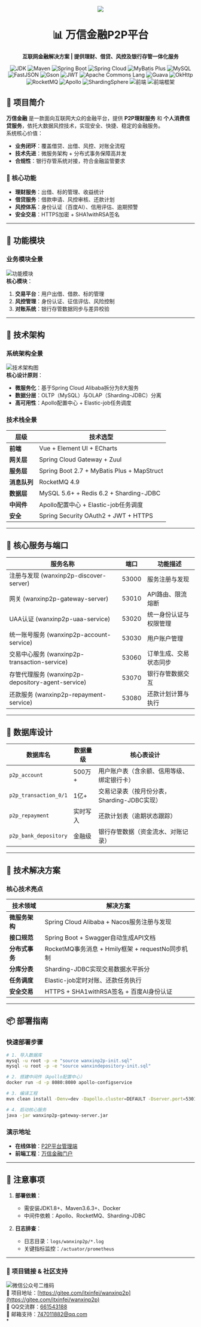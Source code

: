 
<div align="center">

![](docs/log2.png)

# 📊 万信金融P2P平台  
**互联网金融解决方案 | 提供理财、借贷、风控及银行存管一体化服务**

  <img alt="JDK" src="https://img.shields.io/badge/JDK-1.8-brightgreen">
  <img alt="Maven" src="https://img.shields.io/badge/Maven-3.x-yellowgreen">
  <img alt="Spring Boot" src="https://img.shields.io/badge/Spring%20Boot-2.1.3.RELEASE-brightgreen">
  <img alt="Spring Cloud" src="https://img.shields.io/badge/Spring%20Cloud-Greenwich.RELEASE-orange">
  <img alt="MyBatis Plus" src="https://img.shields.io/badge/MyBatis%20Plus-3.1.0-blue">
  <img alt="MySQL" src="https://img.shields.io/badge/MySQL-8.0.11-blueviolet">
  <img alt="FastJSON" src="https://img.shields.io/badge/FastJSON-1.2.47-success">
  <img alt="Gson" src="https://img.shields.io/badge/Gson-2.8.2-informational">
  <img alt="JWT" src="https://img.shields.io/badge/JWT-1.0.9.RELEASE-lightgrey">
  <img alt="Apache Commons Lang" src="https://img.shields.io/badge/Apache%20Commons%20Lang-2.6-lightgrey">
  <img alt="Guava" src="https://img.shields.io/badge/Guava-25.0--jre-lightgrey">
  <img alt="OkHttp" src="https://img.shields.io/badge/OkHttp-3.14.1-red">
  <img alt="RocketMQ" src="https://img.shields.io/badge/RocketMQ-2.0.2-red">
  <img alt="Apollo" src="https://img.shields.io/badge/Apollo-1.2.0-red">
  <img alt="ShardingSphere" src="https://img.shields.io/badge/ShardingSphere-4.0.0--RC1-red">
  <img alt="前端" src="https://img.shields.io/badge/前端-Vue3%20+%20Weex-blueviolet">
  <img alt="前端框架" src="https://img.shields.io/badge/前端框架-ECharts%20+%20Vant-orange">
</div>


## 📌 项目简介  
**万信金融** 是一款面向互联网大众的金融平台，提供 **P2P理财服务** 和 **个人消费信贷服务**，依托大数据风控技术，实现安全、快捷、稳定的金融服务。  
系统核心价值：  
- **业务闭环**：覆盖借贷、出借、风控、对账全流程  
- **技术先进**：微服务架构 + 分布式事务保障高并发  
- **合规性**：银行存管系统对接，符合金融监管要求  

### 🎯 核心功能  
- **理财服务**：出借、标的管理、收益统计  
- **借贷服务**：借款申请、风控审核、还款计划  
- **风控体系**：身份认证（百度AI）、信用评估、逾期预警  
- **安全交易**：HTTPS加密 + SHA1withRSA签名  

---

## 🧩 功能模块  
### 业务模块全景  
![功能模块](docs/功能模块.png)  
**核心模块**：  
1. **交易平台**：用户出借、借款、标的管理  
2. **风控管理**：身份认证、征信评估、风险控制  
3. **对账系统**：银行存管数据同步与差异校验  

---

## 📐 技术架构  
### 系统架构全景  
![技术架构图](docs/技术架构图.png)  
**核心设计原则**：  
- **微服务化**：基于Spring Cloud Alibaba拆分为8大服务  
- **数据分层**：OLTP（MySQL）与OLAP（Sharding-JDBC）分离  
- **高可用性**：Apollo配置中心 + Elastic-job任务调度  

### 技术栈全景  
| 层级         | 技术选型                                                                 |
|--------------|--------------------------------------------------------------------------|
| **前端**     | Vue + Element UI + ECharts                                              |
| **网关层**   | Spring Cloud Gateway + Zuul                                               |
| **服务层**   | Spring Boot 2.7 + MyBatis Plus + MapStruct                              |
| **消息队列** | RocketMQ 4.9                                                            |
| **数据层**   | MySQL 5.6+ + Redis 6.2 + Sharding-JDBC                                  |
| **中间件**   | Apollo配置中心 + Elastic-job任务调度                                    |
| **安全**     | Spring Security OAuth2 + JWT + HTTPS                                    |

---

## 🧱 核心服务与端口  
| 服务名称                          | 端口      | 功能描述                                                                 |
|----------------------------------|-----------|--------------------------------------------------------------------------|
| 注册与发现 (wanxinp2p-discover-server) | 53000    | 服务注册与发现                                                            |
| 网关 (wanxinp2p-gateway-server)       | 53010    | API路由、限流熔断                                                         |
| UAA认证 (wanxinp2p-uaa-service)       | 53020    | 统一身份认证与权限管理                                                    |
| 统一账号服务 (wanxinp2p-account-service) | 53030 | 用户账户管理                                                              |
| 交易中心服务 (wanxinp2p-transaction-service) | 53060 | 订单生成、交易状态同步                                                    |
| 存管代理服务 (wanxinp2p-depository-agent-service) | 53070 | 银行存管数据交互                                                          |
| 还款服务 (wanxinp2p-repayment-service) | 53080   | 还款计划计算与执行                                                        |

---

## 💾 数据库设计  
| 数据库名                      | 数据量级     | 核心表设计                                                                 |
|-------------------------------|--------------|----------------------------------------------------------------------------|
| `p2p_account`                 | 500万+       | 用户账户表（含余额、信用等级、绑定银行卡）                                  |
| `p2p_transaction_0/1`         | 1亿+         | 交易记录表（按月份分表，Sharding-JDBC实现）                                 |
| `p2p_repayment`               | 实时写入     | 还款计划表（逾期状态跟踪）                                                  |
| `p2p_bank_depository`         | 金融级       | 银行存管数据（资金流水、对账记录）                                          |

---

## 🧰 技术解决方案  
### 核心技术亮点  
| 技术领域                | 解决方案                                                                 |
|-------------------------|--------------------------------------------------------------------------|
| **微服务架构**          | Spring Cloud Alibaba + Nacos服务注册与发现                                |
| **接口规范**            | Spring Boot + Swagger自动生成API文档                                     |
| **分布式事务**          | RocketMQ事务消息 + Hmily框架 + requestNo同步机制                         |
| **分库分表**            | Sharding-JDBC实现交易数据水平拆分                                        |
| **任务调度**            | Elastic-job定时对账、还款任务执行                                        |
| **安全交易**            | HTTPS + SHA1withRSA签名 + 百度AI身份认证                                  |

---

## 📦 部署指南  
### 快速部署步骤  
```bash
# 1. 导入数据库
mysql -u root -p -e "source wanxinp2p-init.sql"
mysql -u root -p -e "source wanxindepository-init.sql"

# 2. 搭建中间件（Apollo配置中心）
docker run -d -p 8080:8080 apollo-configservice

# 3. 编译工程
mvn clean install -Denv=dev -Dapollo.cluster=DEFAULT -Dserver.port=53010

# 4. 启动核心服务
java -jar wanxinp2p-gateway-server.jar
```

### 演示地址  
- **在线体验**：[P2P平台管理端](http://wanxinp2p-admin-java.itheima.net/)  
- **前端工程**：[万信金融门户](https://gitee.com/itxinfei/wanxinp2p-portal)  

---

## 📝 注意事项  
1. **部署依赖**：  
   - 需安装JDK1.8+、Maven3.6.3+、Docker  
   - 中间件依赖：Apollo、RocketMQ、Sharding-JDBC  

2. **日志排查**：  
   - 日志目录：`logs/wanxinp2p/*.log`  
   - 关键指标监控：`/actuator/prometheus`  

---

### 🔗 项目链接 & 社区支持  
![微信公众号二维码](docs/心飞为你飞.jpg)  
🚀 项目地址：[https://gitee.com/itxinfei/wanxinp2p](https://gitee.com/itxinfei/wanxinp2p)  
👥 QQ交流群：[661543188](https://qm.qq.com/cgi-bin/qm/qr?k=gNgch-wCkfUu-QbI7DZSudrax2BN7vY0&jump_from=webapi&authKey=QHSRnxQvu+h5S3AXGn/DSHrVPiFQAYEk6bSlCE1lS276SFjQAUagV4FG7bHf0OSM)  
📧 邮箱支持：[747011882@qq.com](http://mail.qq.com/cgi-bin/qm_share?t=qm_mailme&email=f0hLSE9OTkdHTT8ODlEcEBI)  
*


